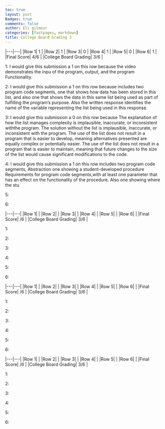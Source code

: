 ```yaml
---
toc: true
layout: post
Badges: true
comments: false
author: Eli gilmour
categories: [fastpages, markdown]
title: College Board Grading 3
---
```


|---|---|
|Row 1| 1 | 
|Row 2| 1 | 
|Row 3| 0 |
|Row 4| 1 |
|Row 5| 0 |
|Row 6| 1 |
|Final Score| 4/6 |
|College Board Grading| 3/6 |

1: I would give this submission a 1 on this row because the video demonstrates the inpu of the program, output, and the program Functionality.

2: I would give this submission a 1 on this row because includes two program code segments, one that shows how data has been stored in this list, and also one that shows the data in this same list being used as part of fulfilling the program’s purpose. Also the written response identifies the name of the variable representing the
list being used in this response.

3: I would give this submission a 0 on this row because The explanation of how the list manages complexity is implausible, inaccurate, or inconsistent withthe program. The solution without the list is implausible, inaccurate, or inconsistent with the program. The use of the list does not result in a program that is easier to develop, meaning alternatives presented are equally complex or potentially easier. The use of the list does not result in a program that is easier to maintain, meaning that future changes to the size of the list would cause significant modifications to the code. 

4: I would give this submission a 1 on this row includes two program code segments, Abstraction one showing a student-developed procedure Requirements for program code segments,with at least one parameter that has an effect on the functionality of the procedure. Also one showing where the stu

5:

6:

|---|---|
|Row 1|  | 
|Row 2|  | 
|Row 3|  |
|Row 4|  |
|Row 5|  |
|Row 6|  |
|Final Score| /6 |
|College Board Grading| 3/6 |

1: 

2:

3:

4:

5:

6:

|---|---|
|Row 1|  | 
|Row 2|  | 
|Row 3|  |
|Row 4|  |
|Row 5|  |
|Row 6|  |
|Final Score| /6 |
|College Board Grading| 3/6 |

1: 

2:

3:

4:

5:

6:

|---|---|
|Row 1|  | 
|Row 2|  | 
|Row 3|  |
|Row 4|  |
|Row 5|  |
|Row 6|  |
|Final Score| /6 |
|College Board Grading| 3/6 |

1: 

2:

3:

4:

5:

6: